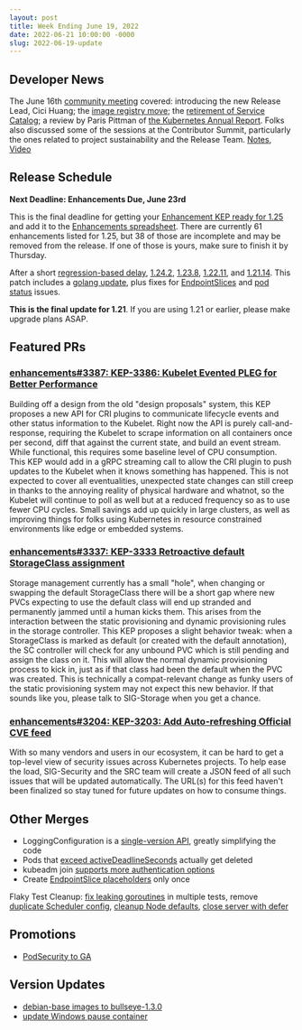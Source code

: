 ```yaml
---
layout: post
title: Week Ending June 19, 2022
date: 2022-06-21 10:00:00 -0000
slug: 2022-06-19-update
---
```


## Developer News

The June 16th [community meeting](https://bit.ly/k8scommunity-ro) covered: introducing the new Release Lead, Cici Huang; the [image registry move](https://github.com/kubernetes/kubernetes/pull/109938); the [retirement of Service Catalog](https://github.com/kubernetes-retired/service-catalog); a review by Paris Pittman of [the Kubernetes Annual Report](https://docs.google.com/document/d/1VQDIAB0OqiSjIHI8AWMvSdceWhnz56jNpZrLs6o7NJY/edit). Folks also discussed some of the sessions at the Contributor Summit, particularly the ones related to project sustainability and the Release Team. [Notes](https://bit.ly/k8scommunity-ro), [Video](https://www.youtube.com/watch?v=pd8Unz8Hzj8)

## Release Schedule

**Next Deadline: Enhancements Due, June 23rd**

This is the final deadline for getting your [Enhancement KEP ready for 1.25](https://groups.google.com/a/kubernetes.io/g/dev/c/NP3ByYMyWDU) and add it to the [Enhancements spreadsheet](https://docs.google.com/spreadsheets/d/1Lnft8598eIQsqBp8W6X_LwaqBNZViYssQoFgGS8aJ3g/edit#gid=0&range=A1).  There are currently 61 enhancements listed for 1.25, but 38 of those are incomplete and may be removed from the release.  If one of those is yours, make sure to finish it by Thursday.

After a short [regression-based delay](https://groups.google.com/a/kubernetes.io/g/dev/c/os8nyAVTL7A), [1.24.2](https://github.com/kubernetes/kubernetes/blob/master/CHANGELOG/CHANGELOG-1.24.md), [1.23.8](https://github.com/kubernetes/kubernetes/blob/master/CHANGELOG/CHANGELOG-1.23.md), [1.22.11](https://github.com/kubernetes/kubernetes/blob/master/CHANGELOG/CHANGELOG-1.22.md), and [1.21.14](https://github.com/kubernetes/kubernetes/blob/master/CHANGELOG/CHANGELOG-1.21.md).  This patch includes a [golang update](https://github.com/kubernetes/kubernetes/pull/110483), plus fixes for [EndpointSlices](https://github.com/kubernetes/kubernetes/pull/110483) and [pod status](https://github.com/kubernetes/kubernetes/pull/110480) issues.

**This is the final update for 1.21**.  If you are using 1.21 or earlier, please make upgrade plans ASAP.

## Featured PRs

### [enhancements#3387: KEP-3386: Kubelet Evented PLEG for Better Performance](https://github.com/kubernetes/enhancements/pull/3387)

Building off a design from the old "design proposals" system, this KEP proposes a new API for CRI plugins to communicate lifecycle events and other status information to the Kubelet. Right now the API is purely call-and-response, requiring the Kubelet to scrape information on all containers once per second, diff that against the current state, and build an event stream. While functional, this requires some baseline level of CPU consumption. This KEP would add in a gRPC streaming call to allow the CRI plugin to push updates to the Kubelet when it knows something has happened. This is not expected to cover all eventualities, unexpected state changes can still creep in thanks to the annoying reality of physical hardware and whatnot, so the Kubelet will continue to poll as well but at a reduced frequency so as to use fewer CPU cycles. Small savings add up quickly in large clusters, as well as improving things for folks using Kubernetes in resource constrained environments like edge or embedded systems.

### [enhancements#3337: KEP-3333 Retroactive default StorageClass assignment](https://github.com/kubernetes/enhancements/pull/3337)

Storage management currently has a small "hole", when changing or swapping the default StorageClass there will be a short gap where new PVCs expecting to use the default class will end up stranded and permanently jammed until a human kicks them. This arises from the interaction between the static provisioning and dynamic provisioning rules in the storage controller. This KEP proposes a slight behavior tweak: when a StorageClass is marked as default (or created with the default annotation), the SC controller will check for any unbound PVC which is still pending and assign the class on it. This will allow the normal dynamic provisioning process to kick in, just as if that class had been the default when the PVC was created. This is technically a compat-relevant change as funky users of the static provisioning system may not expect this new behavior. If that sounds like you, please talk to SIG-Storage when you get a chance.

### [enhancements#3204: KEP-3203: Add Auto-refreshing Official CVE feed](https://github.com/kubernetes/enhancements/pull/3204)

With so many vendors and users in our ecosystem, it can be hard to get a top-level view of security issues across Kubernetes projects. To help ease the load, SIG-Security and the SRC team will create a JSON feed of all such issues that will be updated automatically. The URL(s) for this feed haven't been finalized so stay tuned for future updates on how to consume things.


## Other Merges

* LoggingConfiguration is a [single-version API](https://github.com/kubernetes/kubernetes/pull/105797), greatly simplifying the code
* Pods that [exceed activeDeadlineSeconds](https://github.com/kubernetes/kubernetes/pull/110294) actually get deleted
* kubeadm join [supports more authentication options](https://github.com/kubernetes/kubernetes/pull/110553)
* Create [EndpointSlice placeholders](https://github.com/kubernetes/kubernetes/pull/110365) only once

Flaky Test Cleanup: [fix leaking goroutines](https://github.com/kubernetes/kubernetes/pull/110604) in multiple tests, remove [duplicate Scheduler config](https://github.com/kubernetes/kubernetes/pull/110567), [cleanup Node defaults](https://github.com/kubernetes/kubernetes/pull/110542), [close server with defer](https://github.com/kubernetes/kubernetes/pull/110367)

## Promotions

* [PodSecurity to GA](https://github.com/kubernetes/kubernetes/pull/110459)

## Version Updates

* [debian-base images to bullseye-1.3.0](https://github.com/kubernetes/kubernetes/pull/110558)
* [update Windows pause container](https://github.com/kubernetes/kubernetes/pull/110379)
